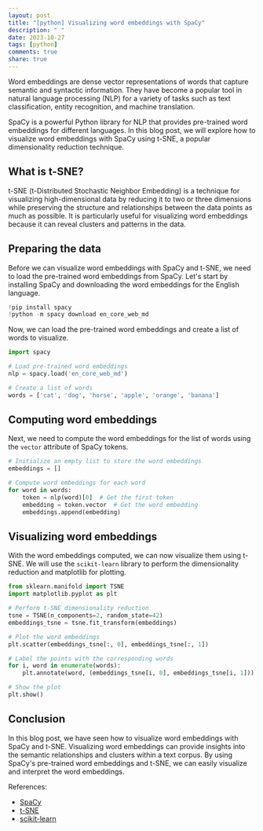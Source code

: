 ```yaml
---
layout: post
title: "[python] Visualizing word embeddings with SpaCy"
description: " "
date: 2023-10-27
tags: [python]
comments: true
share: true
---
```


Word embeddings are dense vector representations of words that capture semantic and syntactic information. They have become a popular tool in natural language processing (NLP) for a variety of tasks such as text classification, entity recognition, and machine translation.

SpaCy is a powerful Python library for NLP that provides pre-trained word embeddings for different languages. In this blog post, we will explore how to visualize word embeddings with SpaCy using t-SNE, a popular dimensionality reduction technique.

## What is t-SNE?

t-SNE (t-Distributed Stochastic Neighbor Embedding) is a technique for visualizing high-dimensional data by reducing it to two or three dimensions while preserving the structure and relationships between the data points as much as possible. It is particularly useful for visualizing word embeddings because it can reveal clusters and patterns in the data.

## Preparing the data

Before we can visualize word embeddings with SpaCy and t-SNE, we need to load the pre-trained word embeddings from SpaCy. Let's start by installing SpaCy and downloading the word embeddings for the English language.

```python
!pip install spacy
!python -m spacy download en_core_web_md
```
Now, we can load the pre-trained word embeddings and create a list of words to visualize.

```python
import spacy

# Load pre-trained word embeddings
nlp = spacy.load('en_core_web_md')

# Create a list of words
words = ['cat', 'dog', 'horse', 'apple', 'orange', 'banana']
```

## Computing word embeddings

Next, we need to compute the word embeddings for the list of words using the `vector` attribute of SpaCy tokens.

```python
# Initialize an empty list to store the word embeddings
embeddings = []

# Compute word embeddings for each word
for word in words:
    token = nlp(word)[0]  # Get the first token
    embedding = token.vector  # Get the word embedding
    embeddings.append(embedding)
```

## Visualizing word embeddings

With the word embeddings computed, we can now visualize them using t-SNE. We will use the `scikit-learn` library to perform the dimensionality reduction and matplotlib for plotting.

```python
from sklearn.manifold import TSNE
import matplotlib.pyplot as plt

# Perform t-SNE dimensionality reduction
tsne = TSNE(n_components=2, random_state=42)
embeddings_tsne = tsne.fit_transform(embeddings)

# Plot the word embeddings
plt.scatter(embeddings_tsne[:, 0], embeddings_tsne[:, 1])

# Label the points with the corresponding words
for i, word in enumerate(words):
    plt.annotate(word, (embeddings_tsne[i, 0], embeddings_tsne[i, 1]))

# Show the plot
plt.show()
```

## Conclusion

In this blog post, we have seen how to visualize word embeddings with SpaCy and t-SNE. Visualizing word embeddings can provide insights into the semantic relationships and clusters within a text corpus. By using SpaCy's pre-trained word embeddings and t-SNE, we can easily visualize and interpret the word embeddings.

References:
- [SpaCy](https://spacy.io/)
- [t-SNE](https://en.wikipedia.org/wiki/T-distributed_stochastic_neighbor_embedding)
- [scikit-learn](https://scikit-learn.org/)
